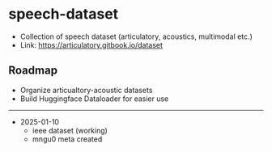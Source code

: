 # speech-dataset
- Collection of speech dataset (articulatory, acoustics, multimodal etc.)
- Link: https://articulatory.gitbook.io/dataset

## Roadmap
- Organize articualtory-acoustic datasets
- Build Huggingface Dataloader for easier use

---
- 2025-01-10
    - ieee dataset (working)
    - mngu0 meta created
